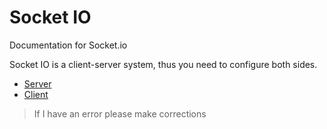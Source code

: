 # Socket IO
Documentation for Socket.io


Socket IO is a client-server system, thus you need to configure both sides.

* [Server](/server.md)
* [Client](/client.md)


> If I have an error please make corrections
